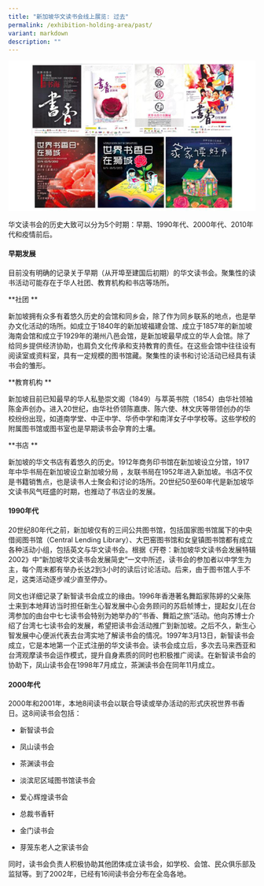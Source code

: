 ```yaml
---
title: "新加坡华文读书会线上展览: 过去"
permalink: /exhibition-holding-area/past/
variant: markdown
description: ""
---
```

![](/images/Exhibition%20Mockup/Exhibition_Past_worldbookday.jpg)

华文读书会的历史大致可以分为5个时期：早期、1990年代、2000年代、2010年代和疫情前后。

#### **早期发展**

  

目前没有明确的记录关于早期（从开埠至建国后初期）的华文读书会。聚集性的读书活动可能存在于华人社团、教育机构和书店等场所。

**社团  **

新加坡拥有众多有着悠久历史的会馆和同乡会，除了作为同乡联系的地点，也是举办文化活动的场所。如成立于1840年的新加坡福建会馆、成立于1857年的新加坡海南会馆和成立于1929年的潮州八邑会馆，是新加坡最早成立的华人会馆。除了给同乡提供经济协助，也肩负文化传承和支持教育的责任。在这些会馆中往往设有阅读室或资料室，具有一定规模的图书馆藏。聚集性的读书和讨论活动已经具有读书会的雏形。

  

**教育机构  **

新加坡目前已知最早的华人私塾崇文阁（1849）与萃英书院（1854）由华社领袖陈金声创办。进入20世纪，由华社侨领陈嘉庚、陈六使、林文庆等带领创办的华校纷纷出现，如道南学堂、中正中学、华侨中学和南洋女子中学校等。这些学校的附属图书馆或图书室也是早期读书会孕育的土壤。

  

**书店 ** 

新加坡的华文书店有着悠久的历史。1912年商务印书馆在新加坡设立分馆，1917年中华书局在新加坡设立新加坡分局 ，友联书局在1952年进入新加坡。书店不仅是书籍销售点，也是读书人士聚会和讨论的场所。20世纪50至60年代是新加坡华文读书风气旺盛的时期，也推动了书店业的发展。

#### **1990年代**

20世纪80年代之前，新加坡仅有的三间公共图书馆，包括国家图书馆属下的中央借阅图书馆（Central Lending Library）、大巴窑图书馆和女皇镇图书馆都有成立各种活动小组，包括英文与华文读书会。根据《开卷：新加坡华文读书会发展特辑2002》中“新加坡华文读书会发展简史”一文中所述，读书会的参加者以中学生为主，每个周末都有举办长达2到3小时的读后讨论活动。后来，由于图书馆人手不足，这类活动逐步减少直至停办。

同文也详细记录了新智读书会成立的缘由。1996年香港著名舞蹈家陈婷的父亲陈士来到本地拜访当时担任新生心智发展中心会务顾问的苏启帧博士，提起女儿在台湾参加的由台中七七读书会特别为她举办的“书香、舞蹈之旅”活动。他向苏博士介绍了台湾七七读书会的发展，希望把读书会活动推广到新加坡。之后不久，新生心智发展中心便派代表去台湾实地了解读书会的情况。1997年3月13日，新智读书会成立，它是本地第一个正式注册的华文读书会。读书会成立后，多次去马来西亚和台湾观摩读书会运作模式，提升自身素质的同时也积极推广阅读。在新智读书会的协助下，凤山读书会在1998年7月成立，茶渊读书会在同年11月成立。

  

#### **2000年代**

2000年和2001年，本地8间读书会以联合导读或举办活动的形式庆祝世界书香日。这8间读书会包括：

*   新智读书会
    
*   凤山读书会
    
*   茶渊读书会
    
*   淡滨尼区域图书馆读书会
    
*   爱心辉煌读书会
    
*   总裁书香轩
    
*   金门读书会
    
*   芽笼东老人之家读书会
    

同时，读书会负责人积极协助其他团体成立读书会，如学校、会馆、民众俱乐部及监狱等。到了2002年，已经有16间读书会分布在全岛各地。